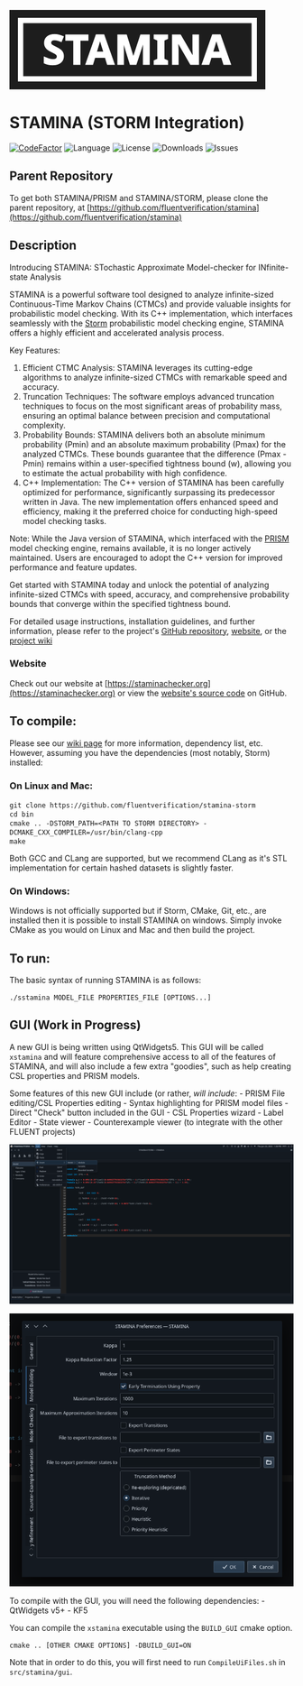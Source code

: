![stamina-logo](doc/staminaLogo.png)

# STAMINA (STORM Integration)

[![CodeFactor](https://www.codefactor.io/repository/github/fluentverification/stamina-cplusplus/badge)](https://www.codefactor.io/repository/github/fluentverification/stamina-storm)
![Language](https://img.shields.io/github/languages/top/fluentverification/stamina-storm)
![License](https://img.shields.io/github/license/fluentverification/stamina-storm)
![Downloads](https://img.shields.io/github/downloads/fluentverification/stamina-storm/total)
![Issues](https://img.shields.io/github/issues/fluentverification/stamina-storm)

## Parent Repository

To get both STAMINA/PRISM and STAMINA/STORM, please clone the parent repository, at [https://github.com/fluentverification/stamina](https://github.com/fluentverification/stamina)

## Description

Introducing STAMINA: STochastic Approximate Model-checker for INfinite-state Analysis

STAMINA is a powerful software tool designed to analyze infinite-sized Continuous-Time Markov Chains (CTMCs) and provide valuable insights for probabilistic model checking. With its C++ implementation, which interfaces seamlessly with the [Storm](https://github.com/moves-rwth/storm) probabilistic model checking engine, STAMINA offers a highly efficient and accelerated analysis process.

Key Features:

1. Efficient CTMC Analysis: STAMINA leverages its cutting-edge algorithms to analyze infinite-sized CTMCs with remarkable speed and accuracy.
2. Truncation Techniques: The software employs advanced truncation techniques to focus on the most significant areas of probability mass, ensuring an optimal balance between precision and computational complexity.
3. Probability Bounds: STAMINA delivers both an absolute minimum probability (Pmin) and an absolute maximum probability (Pmax) for the analyzed CTMCs. These bounds guarantee that the difference (Pmax - Pmin) remains within a user-specified tightness bound (w), allowing you to estimate the actual probability with high confidence.
4. C++ Implementation: The C++ version of STAMINA has been carefully optimized for performance, significantly surpassing its predecessor written in Java. The new implementation offers enhanced speed and efficiency, making it the preferred choice for conducting high-speed model checking tasks.

Note: While the Java version of STAMINA, which interfaced with the [PRISM](https://github.com/prismmodelchecker/prism) model checking engine, remains available, it is no longer actively maintained. Users are encouraged to adopt the C++ version for improved performance and feature updates.

Get started with STAMINA today and unlock the potential of analyzing infinite-sized CTMCs with speed, accuracy, and comprehensive probability bounds that converge within the specified tightness bound.

For detailed usage instructions, installation guidelines, and further information, please refer to the project's [GitHub repository](https://github.com/fluentverification/stamina-storm), [website](https://staminachecker.org), or the [project wiki](https://staminachecker.org/wiki)

### Website

Check out our website at [https://staminachecker.org](https://staminachecker.org) or view the [website's source code](https://github.com/fluentverification/staminachecker.org) on GitHub.

## To compile:

Please see our [wiki page](https://staminachecker.org/documentation/wiki/install-sstamina.html) for more information, dependency list, etc. However, assuming you have the dependencies (most notably, Storm) installed:

### On Linux and Mac:
```
git clone https://github.com/fluentverification/stamina-storm
cd bin
cmake .. -DSTORM_PATH=<PATH TO STORM DIRECTORY> -DCMAKE_CXX_COMPILER=/usr/bin/clang-cpp
make
```
Both GCC and CLang are supported, but we recommend CLang as it's STL implementation for certain hashed datasets is slightly faster.

### On Windows:

Windows is not officially supported but if Storm, CMake, Git, etc., are installed then it is possible to install STAMINA on windows. Simply invoke CMake as you would on Linux and Mac and then build the project.

## To run:
The basic syntax of running STAMINA is as follows:
```
./sstamina MODEL_FILE PROPERTIES_FILE [OPTIONS...]
```
## GUI (Work in Progress)

A new GUI is being written using QtWidgets5. This GUI will be called `xstamina` and will feature comprehensive access to all of the features of STAMINA, and will also include a few extra "goodies", such as help creating CSL properties and PRISM models.

Some features of this new GUI include (or rather, *will include*:
	- PRISM File editing/CSL Properties editing
	- Syntax highlighting for PRISM model files
	- Direct "Check" button included in the GUI
	- CSL Properties wizard
	- Label Editor
	- State viewer
	- Counterexample viewer (to integrate with the other FLUENT projects)

![xstamina screenshot](doc/screenshots/xstamina.png)

![xstamina screenshot](doc/screenshots/xstamina2.png)

To compile with the GUI, you will need the following dependencies:
	- QtWidgets v5+
	- KF5

You can compile the `xstamina` executable using the `BUILD_GUI` cmake option.

```
cmake .. [OTHER CMAKE OPTIONS] -DBUILD_GUI=ON
```

Note that in order to do this, you will first need to run `CompileUiFiles.sh` in `src/stamina/gui`.
